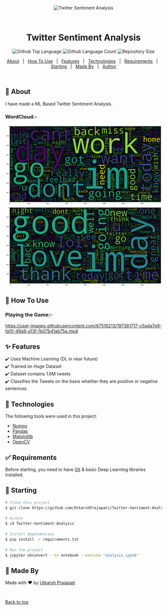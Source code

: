 <div align="center" id="top"> 
  <img src="./.github/app.gif" alt="Twitter Sentiment Analysis" />

  &#xa0;


</div>

<h1 align="center">Twitter Sentiment Analysis</h1>

<p align="center">
  <img alt="Github Top Language" src="https://img.shields.io/github/languages/top/UtkarshPrajapati/Twitter-Sentiment-Analysis?color=56BEB8">

  <img alt="Github Language Count" src="https://img.shields.io/github/languages/count/UtkarshPrajapati/Twitter-Sentiment-Analysis?color=56BEB8">

  <img alt="Repository Size" src="https://img.shields.io/github/repo-size/UtkarshPrajapati/Twitter-Sentiment-Analysis?color=56BEB8">

  <!-- <img alt="Github issues" src="https://img.shields.io/github/issues/UtkarshPrajapati/Twitter-Sentiment-Analysis?color=56BEB8" /> -->

  <!-- <img alt="Github forks" src="https://img.shields.io/github/forks/UtkarshPrajapati/Twitter-Sentiment-Analysis?color=56BEB8" /> -->

  <!-- <img alt="Github stars" src="https://img.shields.io/github/stars/UtkarshPrajapati/Twitter-Sentiment-Analysis?color=56BEB8" /> -->
</p>



<p align="center">
  <a href="#dart-about">About</a> &#xa0; | &#xa0; 
  <a href="#dart-How-To-Use">How To Use</a> &#xa0; | &#xa0; 
  <a href="#sparkles-features">Features</a> &#xa0; | &#xa0;
  <a href="#rocket-technologies">Technologies</a> &#xa0; | &#xa0;
  <a href="#white_check_mark-requirements">Requirements</a> &#xa0; | &#xa0;
  <a href="#checkered_flag-starting">Starting</a> &#xa0; | &#xa0;
  <a href="#memo-Made-By">Made By</a> &#xa0; | &#xa0;
  <a href="https://github.com/UtkarshPrajapati" target="_blank">Author</a>
</p>

<br>

## :dart: About ##

I have made a ML Based Twitter Sentiment Analysis. 

### WordCloud:-
![WordCloud Negative](https://raw.githubusercontent.com/UtkarshPrajapati/Twitter-Sentiment-Analysis/master/WC_neg.png)
![WordCloud Positive](https://raw.githubusercontent.com/UtkarshPrajapati/Twitter-Sentiment-Analysis/master/WC_pos.png)

## :dart: How To Use ##


### Playing the Game:-
https://user-images.githubusercontent.com/87516213/197361717-c5ada7e9-fa10-49a9-a13f-fb07b41ab75a.mp4


## :sparkles: Features ##

:heavy_check_mark: Uses Machine Learning (DL in near future)\
:heavy_check_mark: Trained on Huge Dataset\
:heavy_check_mark: Dataset contains 1.6M tweets \
:heavy_check_mark: Classifies the Tweets on the basis whether they are positive or negative sentences.

## :rocket: Technologies ##

The following tools were used in this project:

- [Numpy](https://numpy.org/)
- [Pandas](https://pandas.pydata.org/)
- [Matplotlib](https://matplotlib.org/)
- [OpenCV](https://opencv.org/)

## :white_check_mark: Requirements ##

Before starting, you need to have [Git](https://git-scm.com) & basic Deep Learning libraries installed.

## :checkered_flag: Starting ##

```bash
# Clone this project
$ git clone https://github.com/UtkarshPrajapati/Twitter-Sentiment-Analysis.git

# Access
$ cd Twitter-Sentiment-Analysis

# Install dependencies
$ pip install -r requirements.txt

# Run the project
$ jupyter nbconvert --to notebook --execute "analysis.ipynb"

```

## :memo: Made By ##

Made with :heart: by <a href="https://github.com/UtkarshPrajapati" target="_blank">Utkarsh Prajapati</a>

&#xa0;

<a href="#top">Back to top</a>
